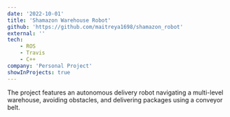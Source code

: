 ```yaml
---
date: '2022-10-01'
title: 'Shamazon Warehouse Robot'
github: 'https://github.com/maitreya1698/shamazon_robot'
external: ''
tech: 
    - ROS
    - Travis
    - C++
company: 'Personal Project'
showInProjects: true
---
```

The project features an autonomous delivery robot navigating a multi-level warehouse, avoiding obstacles, and delivering packages using a conveyor belt.
